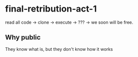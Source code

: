 # final-retribution-act-1
read all code -> clone -> execute -> ??? -> we soon will be free.

## Why public
They know what is, but they don't know how it works
